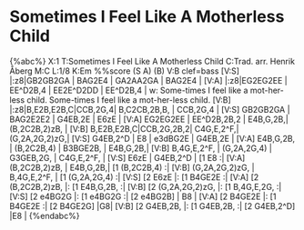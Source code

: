 # Sometimes I Feel Like A Motherless Child

{%abc%}
X:1
T:Sometimes I Feel Like A Motherless Child
C:Trad. arr. Henrik Åberg
M:C
L:1/8
K:Em
%%score (S A) (B)
V:B           clef=bass
[V:S] |:z8|GB2GB2GA | BAG2E4   | GA2AA2GA     | BAG2E4   |
[V:A] |:z8|EG2EG2EE | EE^D2B,4 | EE2E^D2DD    | EE^D2B,4 |
w: Some-times I feel like a mot-her-less child. Some-times I feel like a mot-her-less child.
[V:B] |:z8|B,E2B,E2B,C|CCB,2G,4| B,C2CB,2B,B, | CCB,2G,4 |
[V:S] GB2GB2GA    | BAG2E2E2   | G4EB,2E    | E6zE   |
[V:A] EG2EG2EE | EE^D2B,2B,2 | E4B,G,2B,| (B,2C2B,2)zB, |
[V:B] B,E2B,E2B,C|CCB,2G,2B,2| C4G,E,2^F,| (G,2A,2G,2)zG,|
[V:S] G4EB,2^D    | E8   | e3dBG2E | G4EB,2E    | 
[V:A] E4B,G,2B,   | (B,2C2B,4) | B3BGE2B, | E4B,G,2B,| 
[V:B] B,4G,E,2^F, | (G,2A,2G,4) | G3GEB,2G, | C4G,E,2^F, |
[V:S] E6zE   | G4EB,2^D    | [1 E8 :|
[V:A] (B,2C2B,2)zB, | E4B,G,2B,| [1 (B,2C2B,4) :|
[V:B] (G,2A,2G,2)zG, | B,4G,E,2^F, | [1 (G,2A,2G,4) :|
[V:S] [2 E6zE  |: [1 B4GE2E :|
[V:A] [2 (B,2C2B,2)zB,  |: [1 E4B,G,2B, :|
[V:B] [2 (G,2A,2G,2)zG,  |: [1 B,4G,E,2G, :|
[V:S] [2 e4BG2G  |: [1 e4BG2G :| [2 e4BG2B] | B8 |
[V:A] [2 B4GE2E  |: [1 B4GE2E :| [2 B4GE2G] |G8|
[V:B] [2 G4EB,2B, |: [1 G4EB,2B, :| [2 G4EB,2^D] |E8 |
{%endabc%}
